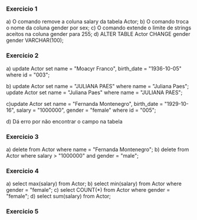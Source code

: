 ### Exercicio 1
a) O comando remove a coluna salary da tabela Actor;
b) O comando troca o nome da coluna gender por sex;
c) O comando extende o limite de strings aceitos na coluna gender para 255;
d) ALTER TABLE Actor CHANGE gender gender VARCHAR(100);

### Exercicio 2
a) update Actor set name = "Moacyr Franco", birth_date = "1936-10-05" where id = "003";

b)  update Actor set name = "JULIANA PAES" where name = "Juliana Paes";
    update Actor set name = "Juliana Paes" where name = "JULIANA PAES";

c)update Actor set name = "Fernanda Montenegro", birth_date = "1929-10-16", salary = "1000000", gender = "female" where id = "005";

d) Dá erro por não encontrar o campo na tabela

### Exercicio 3
a) delete from Actor where name = "Fernanda Montenegro";
b) delete from Actor where salary > "1000000" and gender = "male";

### Exercicio 4
a) select max(salary) from Actor;
b) select min(salary) from Actor where gender = "female";
c) select COUNT(*) from Actor where gender = "female";
d) select sum(salary) from Actor;

### Exercicio 5
